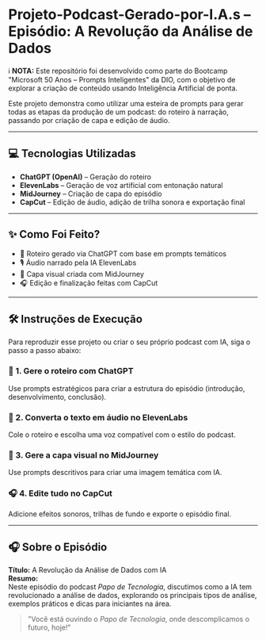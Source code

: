 # Projeto-Podcast-Gerado-por-I.A.s – Episódio: A Revolução da Análise de Dados

ℹ️ **NOTA:** Este repositório foi desenvolvido como parte do Bootcamp "Microsoft 50 Anos – Prompts Inteligentes" da DIO, com o objetivo de explorar a criação de conteúdo usando Inteligência Artificial de ponta.

Este projeto demonstra como utilizar uma esteira de prompts para gerar todas as etapas da produção de um podcast: do roteiro à narração, passando por criação de capa e edição de áudio.

---

## 💻 Tecnologias Utilizadas

- **ChatGPT (OpenAI)** – Geração do roteiro
- **ElevenLabs** – Geração de voz artificial com entonação natural
- **MidJourney** – Criação de capa do episódio
- **CapCut** – Edição de áudio, adição de trilha sonora e exportação final

---

## ✨ Como Foi Feito?

- 📝 Roteiro gerado via ChatGPT com base em prompts temáticos
- 🎙️ Áudio narrado pela IA ElevenLabs
- 🎨 Capa visual criada com MidJourney
- 🎧 Edição e finalização feitas com CapCut

---

## 🛠️ Instruções de Execução

Para reproduzir esse projeto ou criar o seu próprio podcast com IA, siga o passo a passo abaixo:

### 🤖 1. Gere o roteiro com ChatGPT
Use prompts estratégicos para criar a estrutura do episódio (introdução, desenvolvimento, conclusão).

### 🤖 2. Converta o texto em áudio no ElevenLabs
Cole o roteiro e escolha uma voz compatível com o estilo do podcast.

### 🎨 3. Gere a capa visual no MidJourney
Use prompts descritivos para criar uma imagem temática com IA.

### 🎧 4. Edite tudo no CapCut
Adicione efeitos sonoros, trilhas de fundo e exporte o episódio final.

---

## 🎧 Sobre o Episódio

**Título:** A Revolução da Análise de Dados com IA  
**Resumo:**  
Neste episódio do podcast *Papo de Tecnologia*, discutimos como a IA tem revolucionado a análise de dados, explorando os principais tipos de análise, exemplos práticos e dicas para iniciantes na área.

> "Você está ouvindo o *Papo de Tecnologia*, onde descomplicamos o futuro, hoje!"

